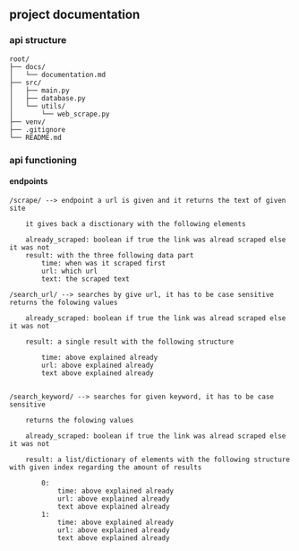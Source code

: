 ## project documentation

### api structure 
    root/
    ├── docs/
    │   └── documentation.md
    ├── src/
    │   ├── main.py
    │   ├── database.py
    │   └── utils/
    │       └── web_scrape.py
    ├── venv/
    ├── .gitignore
    └── README.md


### api functioning
#### endpoints

    /scrape/ --> endpoint a url is given and it returns the text of given site

        it gives back a disctionary with the following elements

        already_scraped: boolean if true the link was alread scraped else it was not 
        result: with the three following data part
            time: when was it scraped first
            url: which url
            text: the scraped text
    
    /search_url/ --> searches by give url, it has to be case sensitive returns the folowing values

        already_scraped: boolean if true the link was alread scraped else it was not 

        result: a single result with the following structure

            time: above explained already
            url: above explained already
            text above explained already


    /search_keyword/ --> searches for given keyword, it has to be case sensitive

        returns the folowing values

        already_scraped: boolean if true the link was alread scraped else it was not 

        result: a list/dictionary of elements with the following structure with given index regarding the amount of results 

            0: 
                time: above explained already
                url: above explained already
                text above explained already
            1: 
                time: above explained already
                url: above explained already
                text above explained already


